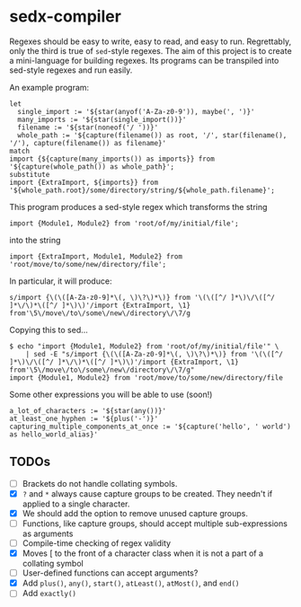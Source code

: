# sedx-compiler

Regexes should be easy to write, easy to read, and easy to run. Regrettably, only the third is true of `sed`-style regexes. The aim of this project is to create a mini-language for building regexes. Its programs can be transpiled into sed-style regexes and run easily.

An example program:

    let
      single_import := '${star(anyof('A-Za-z0-9')), maybe(', ')}'
      many_imports := '${star(single_import())}'
      filename := '${star(noneof('/ '))}'
      whole_path := '${capture(filename()) as root, '/', star(filename(), '/'), capture(filename()) as filename}'
    match
    import {${capture(many_imports()) as imports}} from '${capture(whole_path()) as whole_path}';
    substitute
    import {ExtraImport, ${imports}} from '${whole_path.root}/some/directory/string/${whole_path.filename}';

This program produces a sed-style regex which transforms the string 

    import {Module1, Module2} from 'root/of/my/initial/file';

into the string

    import {ExtraImport, Module1, Module2} from 'root/move/to/some/new/directory/file';

In particular, it will produce:

    s/import {\(\([A-Za-z0-9]*\(, \)\?\)*\)} from '\(\([^/ ]*\)\/\([^/ ]*\/\)*\([^/ ]*\)\)'/import {ExtraImport, \1} from'\5\/move\/to\/some\/new\/directory\/\7/g

Copying this to sed...

    $ echo "import {Module1, Module2} from 'root/of/my/initial/file'" \
        | sed -E "s/import {\(\([A-Za-z0-9]*\(, \)\?\)*\)} from '\(\([^/ ]*\)\/\([^/ ]*\/\)*\([^/ ]*\)\)'/import {ExtraImport, \1} from'\5\/move\/to\/some\/new\/directory\/\7/g"
    import {Module1, Module2} from 'root/move/to/some/new/directory/file

Some other expressions you will be able to use (soon!)
    
    a_lot_of_characters := '${star(any())}'
    at_least_one_hyphen := '${plus('-')}'
    capturing_multiple_components_at_once := '${capture('hello', ' world') as hello_world_alias}'


## TODOs

- [ ] Brackets do not handle collating symbols.
- [x] `?` and `*` always cause capture groups to be created. They needn't if applied to a single character.
- [x] We should add the option to remove unused capture groups.
- [ ] Functions, like capture groups, should accept multiple sub-expressions as arguments
- [ ] Compile-time checking of regex validity
- [x] Moves [ to the front of a character class when it is not a part of a collating symbol
- [ ] User-defined functions can accept arguments?
- [x] Add `plus()`, `any()`, `start()`, `atLeast()`, `atMost()`, and `end()`
- [ ] Add `exactly()`
